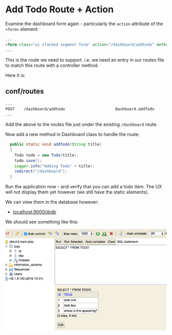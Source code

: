 # Add Todo Route + Action

Examine the dashboard form again - particularly the `action` attribute of the `<form>` element:

~~~html
...
<form class="ui stacked segment form" action="/dashboard/addtodo" method="POST">
...
~~~

This is the route we need to support. i.e. we need an entry in our routes file to match this route with a controller method.

Here it is:

## conf/routes

~~~bash
...
POST    /dashboard/addtodo                      Dashboard.addTodo
...
~~~


Add the above to the routes file just under the existing `/dashboard` route.

Now add a new method in Dashboard class to handle the route:

~~~java
  public static void addTodo(String title)
  {
    Todo todo = new Todo(title);
    todo.save();
    Logger.info("Adding Todo" + title);
    redirect("/dashboard");
  }
~~~

Run the application now - and verify that you can add a todo item. The UX will not display them yet however (we still have the static elements). 

We can view them in the database however:

- <localhost:9000/@db>

We should see something like this:

![](img/02.png)


